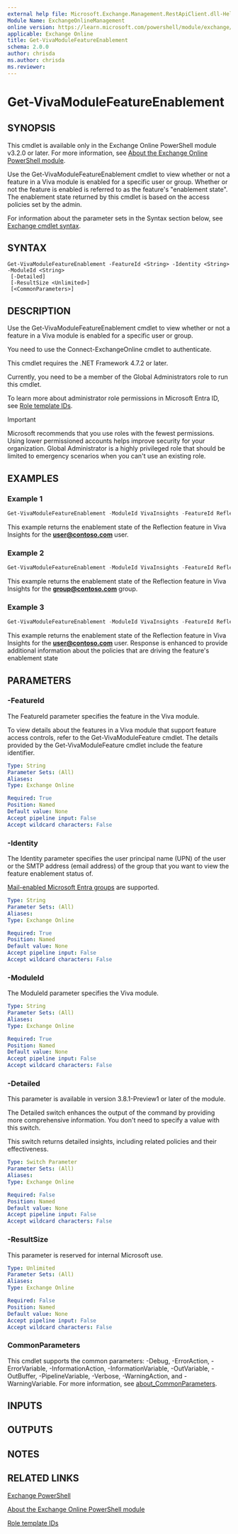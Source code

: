 ```yaml
---
external help file: Microsoft.Exchange.Management.RestApiClient.dll-Help.xml
Module Name: ExchangeOnlineManagement
online version: https://learn.microsoft.com/powershell/module/exchange/get-vivamodulefeatureenablement
applicable: Exchange Online
title: Get-VivaModuleFeatureEnablement
schema: 2.0.0
author: chrisda
ms.author: chrisda
ms.reviewer:
---
```


# Get-VivaModuleFeatureEnablement

## SYNOPSIS
This cmdlet is available only in the Exchange Online PowerShell module v3.2.0 or later. For more information, see [About the Exchange Online PowerShell module](https://aka.ms/exov3-module).

Use the Get-VivaModuleFeatureEnablement cmdlet to view whether or not a feature in a Viva module is enabled for a specific user or group. Whether or not the feature is enabled is referred to as the feature's "enablement state". The enablement state returned by this cmdlet is based on the access policies set by the admin.

For information about the parameter sets in the Syntax section below, see [Exchange cmdlet syntax](https://learn.microsoft.com/powershell/exchange/exchange-cmdlet-syntax).

## SYNTAX

```
Get-VivaModuleFeatureEnablement -FeatureId <String> -Identity <String> -ModuleId <String>
 [-Detailed]
 [-ResultSize <Unlimited>]
 [<CommonParameters>]
```

## DESCRIPTION
Use the Get-VivaModuleFeatureEnablement cmdlet to view whether or not a feature in a Viva module is enabled for a specific user or group.

You need to use the Connect-ExchangeOnline cmdlet to authenticate.

This cmdlet requires the .NET Framework 4.7.2 or later.

Currently, you need to be a member of the Global Administrators role to run this cmdlet.

To learn more about administrator role permissions in Microsoft Entra ID, see [Role template IDs](https://learn.microsoft.com/entra/identity/role-based-access-control/permissions-reference#role-template-ids).

> [!IMPORTANT]
> Microsoft recommends that you use roles with the fewest permissions. Using lower permissioned accounts helps improve security for your organization. Global Administrator is a highly privileged role that should be limited to emergency scenarios when you can't use an existing role.

## EXAMPLES

### Example 1
```powershell
Get-VivaModuleFeatureEnablement -ModuleId VivaInsights -FeatureId Reflection -Identity user@contoso.com
```

This example returns the enablement state of the Reflection feature in Viva Insights for the **user@contoso.com** user.

### Example 2
```powershell
Get-VivaModuleFeatureEnablement -ModuleId VivaInsights -FeatureId Reflection -Identity group@contoso.com
```

This example returns the enablement state of the Reflection feature in Viva Insights for the **group@contoso.com** group.

### Example 3
```powershell
Get-VivaModuleFeatureEnablement -ModuleId VivaInsights -FeatureId Reflection -Identity user@contoso.com -Detailed
```

This example returns the enablement state of the Reflection feature in Viva Insights for the **user@contoso.com** user. Response is enhanced to provide additional information about the policies that are driving the feature's enablement state
## PARAMETERS

### -FeatureId
The FeatureId parameter specifies the feature in the Viva module.

To view details about the features in a Viva module that support feature access controls, refer to the Get-VivaModuleFeature cmdlet. The details provided by the Get-VivaModuleFeature cmdlet include the feature identifier.

```yaml
Type: String
Parameter Sets: (All)
Aliases:
Type: Exchange Online

Required: True
Position: Named
Default value: None
Accept pipeline input: False
Accept wildcard characters: False
```

### -Identity
The Identity parameter specifies the user principal name (UPN) of the user or the SMTP address (email address) of the group that you want to view the feature enablement status of.

[Mail-enabled Microsoft Entra groups](https://docs.microsoft.com/graph/api/resources/groups-overview#group-types-in-azure-ad-and-microsoft-graph) are supported.

```yaml
Type: String
Parameter Sets: (All)
Aliases:
Type: Exchange Online

Required: True
Position: Named
Default value: None
Accept pipeline input: False
Accept wildcard characters: False
```

### -ModuleId
The ModuleId parameter specifies the Viva module.

```yaml
Type: String
Parameter Sets: (All)
Aliases:
Type: Exchange Online

Required: True
Position: Named
Default value: None
Accept pipeline input: False
Accept wildcard characters: False
```

### -Detailed
This parameter is available in version 3.8.1-Preview1 or later of the module.

The Detailed switch enhances the output of the command by providing more comprehensive information. You don't need to specify a value with this switch.

This switch returns detailed insights, including related policies and their effectiveness.

```yaml
Type: Switch Parameter
Parameter Sets: (All)
Aliases:
Type: Exchange Online

Required: False
Position: Named
Default value: None
Accept pipeline input: False
Accept wildcard characters: False
```

### -ResultSize
This parameter is reserved for internal Microsoft use.

```yaml
Type: Unlimited
Parameter Sets: (All)
Aliases:
Type: Exchange Online

Required: False
Position: Named
Default value: None
Accept pipeline input: False
Accept wildcard characters: False
```

### CommonParameters
This cmdlet supports the common parameters: -Debug, -ErrorAction, -ErrorVariable, -InformationAction, -InformationVariable, -OutVariable, -OutBuffer, -PipelineVariable, -Verbose, -WarningAction, and -WarningVariable. For more information, see [about_CommonParameters](https://go.microsoft.com/fwlink/p/?LinkID=113216).

## INPUTS

## OUTPUTS

## NOTES

## RELATED LINKS

[Exchange PowerShell](https://learn.microsoft.com/powershell/module/exchange)

[About the Exchange Online PowerShell module](https://learn.microsoft.com/powershell/exchange/exchange-online-powershell-v2)

[Role template IDs](https://learn.microsoft.com/entra/identity/role-based-access-control/permissions-reference#role-template-ids)
